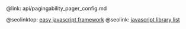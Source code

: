 @link: api/pagingability_pager_config.md

@seolinktop: [easy javascript framework](https://webix.com)
@seolink: [javascript library list](https://webix.com/widget/list/)